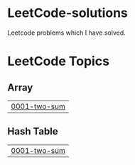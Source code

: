 # LeetCode-solutions
Leetcode problems which I have solved.

<!---LeetCode Topics Start-->
# LeetCode Topics
## Array
|  |
| ------- |
| [0001-two-sum](https://github.com/YashaswiniMShetty/LeetCode-solutions/tree/master/0001-two-sum) |
## Hash Table
|  |
| ------- |
| [0001-two-sum](https://github.com/YashaswiniMShetty/LeetCode-solutions/tree/master/0001-two-sum) |
<!---LeetCode Topics End-->